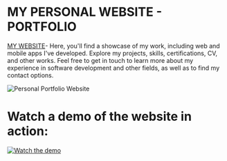 # MY PERSONAL WEBSITE - PORTFOLIO

[MY WEBSITE]( https://alteakapxhiu.github.io/PersonalWebsite/#!)- Here, you'll find a showcase of my work, including web and mobile apps I've developed. Explore my projects, skills, certifications, CV, and other works. Feel free to get in touch to learn more about my experience in software development and other fields, as well as to find my contact options.


![Personal Portfolio Website](https://www.imghippo.com/i/YQPIc1723491073.png)

# Watch a demo of the website in action:

[![Watch the demo](https://i.imghippo.com/files/VPxAH1722778298.png)](https://youtu.be/T9_lZm-4Ydc?si=hf_NDYUo5FattsMU)
